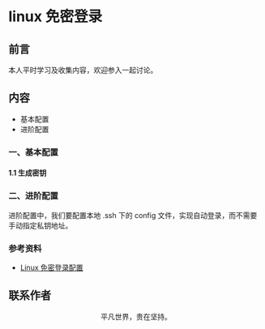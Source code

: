 # linux 免密登录

## 前言

本人平时学习及收集内容，欢迎参入一起讨论。

## 内容

- 基本配置
- 进阶配置

### 一、基本配置

#### 1.1 生成密钥

### 二、进阶配置

进阶配置中，我们要配置本地 .ssh 下的 config 文件，实现自动登录，而不需要手动指定私钥地址。

### 参考资料

- [Linux 免密登录配置](https://lmjben.github.io/blog/operation-linux-login.html#%E5%9F%BA%E6%9C%AC%E9%85%8D%E7%BD%AE)

## 联系作者

<div align="center">
    <p>
        平凡世界，贵在坚持。
    </p>
    <img :src="$withBase('/about/contact.png')" />
</div>
